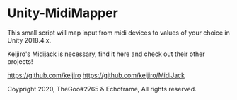 # Unity-MidiMapper
This small script will map input from midi devices to values of your choice in Unity 2018.4.x.

Keijiro's Midijack is necessary, find it here and check out their other projects!

https://github.com/keijiro
https://github.com/keijiro/MidiJack

Coypright 2020, TheGoo#2765 & Echoframe, All rights reserved.
